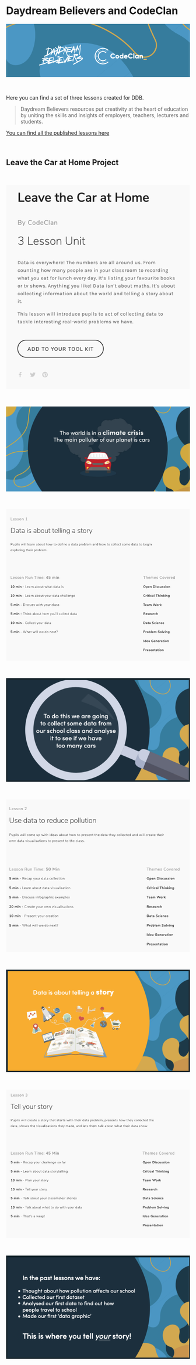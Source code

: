# Daydream Believers and CodeClan


![](images/6_logo.png)

<br>

Here you can find a set of three lessons created for DDB. 


> Daydream Believers resources put creativity at the heart of education by uniting the skills and insights of employers, teachers, lecturers and students.


[You can find all the published lessons here](https://daydreambelievers.co.uk/resources/codeclan-leave-the-car-at-home)

<br>

## Leave the Car at Home Project


<br>

![](images/1_overview.png)

<br>

![](images/0_banner.png)

<br>

![](images/2_lesson1.png)

<br>

![](images/8_problem.png)

<br> 

![](images/3_lesson2.png)

<br>

![](images/5_storytelling.png)

<br>

![](images/4_lesson3.png)

<br>

![](images/7_final.png)